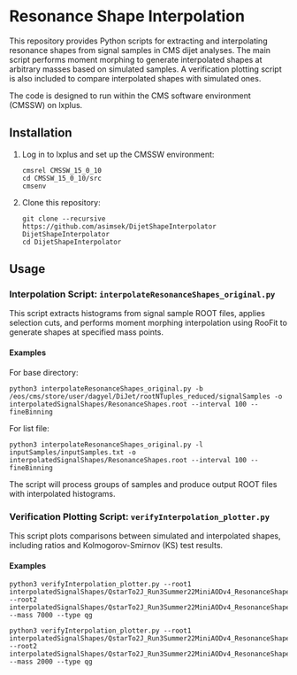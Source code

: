 # Resonance Shape Interpolation

This repository provides Python scripts for extracting and interpolating resonance shapes from signal samples in CMS dijet analyses. The main script performs moment morphing to generate interpolated shapes at arbitrary masses based on simulated samples. A verification plotting script is also included to compare interpolated shapes with simulated ones.

The code is designed to run within the CMS software environment (CMSSW) on lxplus.


## Installation

1. Log in to lxplus and set up the CMSSW environment:

   ```
   cmsrel CMSSW_15_0_10
   cd CMSSW_15_0_10/src
   cmsenv
   ```

2. Clone this repository:

   ```
   git clone --recursive https://github.com/asimsek/DijetShapeInterpolator DijetShapeInterpolator
   cd DijetShapeInterpolator
   ```

## Usage

### Interpolation Script: `interpolateResonanceShapes_original.py`

This script extracts histograms from signal sample ROOT files, applies selection cuts, and performs moment morphing interpolation using RooFit to generate shapes at specified mass points.


#### Examples

For base directory:

```
python3 interpolateResonanceShapes_original.py -b /eos/cms/store/user/dagyel/DiJet/rootNTuples_reduced/signalSamples -o interpolatedSignalShapes/ResonanceShapes.root --interval 100 --fineBinning
```

For list file:

```
python3 interpolateResonanceShapes_original.py -l inputSamples/inputSamples.txt -o interpolatedSignalShapes/ResonanceShapes.root --interval 100 --fineBinning
```

The script will process groups of samples and produce output ROOT files with interpolated histograms.

### Verification Plotting Script: `verifyInterpolation_plotter.py`

This script plots comparisons between simulated and interpolated shapes, including ratios and Kolmogorov-Smirnov (KS) test results.

#### Examples

```
python3 verifyInterpolation_plotter.py --root1 interpolatedSignalShapes/QstarTo2J_Run3Summer22MiniAODv4_ResonanceShapes_all.root --root2 interpolatedSignalShapes/QstarTo2J_Run3Summer22MiniAODv4_ResonanceShapes_sub.root --mass 7000 --type qg
```

```
python3 verifyInterpolation_plotter.py --root1 interpolatedSignalShapes/QstarTo2J_Run3Summer22MiniAODv4_ResonanceShapes_all.root --root2 interpolatedSignalShapes/QstarTo2J_Run3Summer22MiniAODv4_ResonanceShapes_sub.root --mass 2000 --type qg
```



